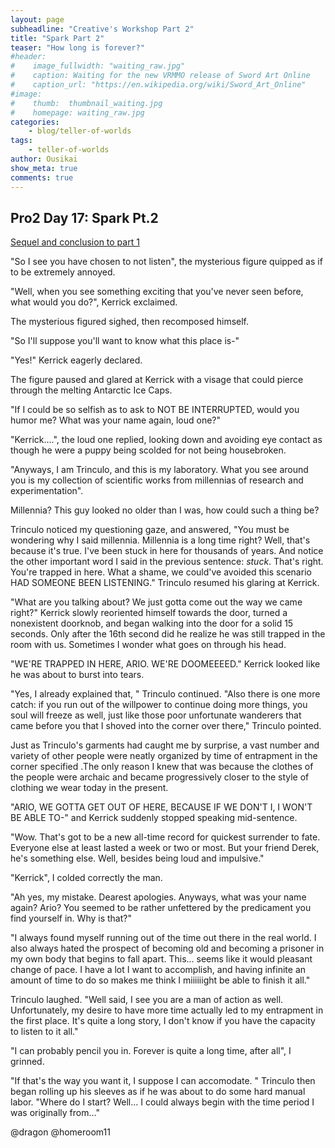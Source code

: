 ```yaml
---
layout: page
subheadline: "Creative's Workshop Part 2"
title: "Spark Part 2"
teaser: "How long is forever?"
#header:
#    image_fullwidth: "waiting_raw.jpg"
#    caption: Waiting for the new VRMMO release of Sword Art Online
#    caption_url: "https://en.wikipedia.org/wiki/Sword_Art_Online"
#image:
#    thumb:  thumbnail_waiting.jpg
#    homepage: waiting_raw.jpg
categories:
    - blog/teller-of-worlds
tags:
    - teller-of-worlds
author: Ousikai
show_meta: true
comments: true
---
```

## Pro2 Day 17: Spark Pt.2
[Sequel and conclusion to part 1](https://pro2.akimbo.com/t/oscar-k-sandoval-rivera-dailies-tempest-crossing-begins/27179/51?u=mtfallsvr) 
 
"So I see you have chosen to not listen", the mysterious figure quipped as if to be extremely annoyed.

"Well, when you see something exciting that you've never seen before, what would you do?", Kerrick exclaimed. 

The mysterious figured sighed, then recomposed himself. 

"So I'll suppose you'll want to know what this place is-"

"Yes!" Kerrick eagerly declared.

The figure paused and glared at Kerrick with a visage that could pierce through the melting Antarctic Ice Caps.

"If I could be so selfish as to ask to NOT BE INTERRUPTED, would you humor me? What was your name again, loud one?"

"Kerrick....", the loud one replied, looking down and avoiding eye contact as though he were a puppy being scolded for not being housebroken.

"Anyways, I am Trinculo, and this is my laboratory. What you see around you is my collection of scientific works from millennias of research and experimentation". 

Millennia? This guy looked no older than I was, how could such a thing be? 

Trinculo noticed my questioning gaze, and answered, "You must be wondering why I said millennia. Millennia is a long time right? Well, that's because it's true. I've been stuck in here for thousands of years. And notice the other important word I said in the previous sentence: *stuck*. That's right. You're trapped in here. What a shame, we could've avoided this scenario HAD SOMEONE BEEN LISTENING." Trinculo resumed his glaring at Kerrick. 

"What are you talking about? We just gotta come out the way we came right?" Kerrick slowly reoriented himself towards the door, turned a nonexistent doorknob, and began walking into the door for a solid 15 seconds.  Only after the 16th second did he realize he was still trapped in the room with us. Sometimes I wonder what goes on through his head. 

"WE'RE TRAPPED IN HERE, ARIO. WE'RE DOOMEEEED." Kerrick looked like he was about to burst into tears. 

"Yes, I already explained that, " Trinculo continued. "Also there is one more catch: if you run out of the willpower to continue doing more things, you soul will freeze as well, just like those poor unfortunate wanderers that came before you that I shoved into the corner over there," Trinculo pointed.

Just as Trinculo's garments had caught me by surprise, a vast number and variety of other people were neatly organized by time of entrapment in the corner specified .The only reason I knew that was because the clothes of the people were archaic and became progressively closer to the style of clothing we wear today in the present. 

"ARIO, WE GOTTA GET OUT OF HERE, BECAUSE IF WE DON'T I, I WON'T BE ABLE TO-" and Kerrick suddenly stopped speaking mid-sentence. 

"Wow. That's got to be a new all-time record for quickest surrender to fate. Everyone else at least lasted a week or two or most. But your friend Derek, he's something else. Well, besides being loud and impulsive."

"Kerrick", I colded correctly the man. 

"Ah yes, my mistake. Dearest apologies. Anyways, what was your name again? Ario? You seemed to be rather unfettered by the predicament you find yourself in. Why is that?"

"I always found myself running out of the time out there in the real world. I also always hated the prospect of becoming old and becoming a prisoner in my own body that begins to fall apart. This... seems like it would pleasant change of pace. I have a lot I want to accomplish, and having infinite an amount of time to do so makes me think I miiiiiight be able to finish it all."

Trinculo laughed. "Well said, I see you are a man of action as well. Unfortunately, my desire to have more time actually led to my entrapment in the first place. It's quite a long story, I don't know if you have the capacity to listen to it all."

"I can probably pencil you in. Forever is quite a long time, after all", I grinned. 

"If that's the way you want it, I suppose I can accomodate. " Trinculo then began rolling up his sleeves as if he was about to do some hard manual labor. "Where do I start? Well... I could always begin with the time period I was originally from..."

@dragon @homeroom11